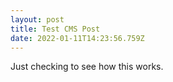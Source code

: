 ```yaml
---
layout: post
title: Test CMS Post
date: 2022-01-11T14:23:56.759Z
---
```

Just checking to see how this works.